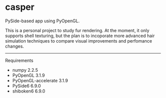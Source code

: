 # casper
PySide-based app using PyOpenGL.

This is a personal project to study fur rendering. At the moment, it only supports shell texturing, but the plan is to incoporate more advanced hair simulation techniques to compare visual improvements and perfomance changes.

---------------------------
Requirements 
- numpy               2.2.5
- PyOpenGL            3.1.9
- PyOpenGL-accelerate 3.1.9
- PySide6             6.9.0
- shiboken6           6.9.0
